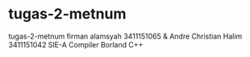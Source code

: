 # tugas-2-metnum
tugas-2-metnum  firman alamsyah 3411151065 &amp; Andre Christian Halim 3411151042  SIE-A  Compiler Borland C++
